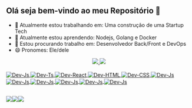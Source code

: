 ## Olá seja bem-vindo ao meu Repositório 👋

- 🔭 Atualmente estou trabalhando em: Uma construção de uma Startup Tech
- 🌱 Atualmente estou aprendendo: Nodejs, Golang e Docker
- 🤔 Estou procurando trabalho em: Desenvolvedor Back/Front e DevOps 
- 😄 Pronomes: Ele/dele

<!-- Gráficos e informações do repositório -->
<div align="center">
<a href="https://github.com/PedroHenrique2107">
<img height="180em" src="https://github-readme-stats.vercel.app/api?username=PedroHenrique2107&show_icons=true&theme=dracula&include_all_commits=true&count_private=true"/>
<img height="180em" src="https://github-readme-stats.vercel.app/api/top-langs/?username=PedroHenrique2107&layout=compact&langs_count=7&theme=dracula"/>
</div>

<!-- Icones e ferramentas tech usadas -->
<div style="display: inline_block"><br>
<img align="center" alt="Dev-Js" height="30" width="40" src="https://cdn.jsdelivr.net/gh/devicons/devicon@latest/icons/html5/html5-original.svg" />
<img align="center" alt="Dev-Ts" height="30" width="40" src="https://cdn.jsdelivr.net/gh/devicons/devicon@latest/icons/css3/css3-original.svg" />
<img align="center" alt="Dev-React" height="30" width="40" src="https://cdn.jsdelivr.net/gh/devicons/devicon@latest/icons/javascript/javascript-original.svg" />
<img align="center" alt="Dev-HTML" height="30" width="40" src="https://cdn.jsdelivr.net/gh/devicons/devicon@latest/icons/nodejs/nodejs-original-wordmark.svg" />
<img align="center" alt="Dev-CSS" height="30" width="40" src="https://cdn.jsdelivr.net/gh/devicons/devicon@latest/icons/go/go-original.svg" />
<img align="center" alt="Dev-Js" height="30" width="40" src="https://cdn.jsdelivr.net/gh/devicons/devicon@latest/icons/python/python-original.svg" />
<img align="center" alt="Dev-Js" height="30" width="40" src="https://cdn.jsdelivr.net/gh/devicons/devicon@latest/icons/mysql/mysql-original-wordmark.svg" />
<img align="center" alt="Dev-Js" height="30" width="40" src="https://cdn.jsdelivr.net/gh/devicons/devicon@latest/icons/postgresql/postgresql-original-wordmark.svg" />
<img align="center" alt="Dev-Js" height="30" width="40" src="https://cdn.jsdelivr.net/gh/devicons/devicon@latest/icons/linux/linux-original.svg" />
<img align="center" alt="Dev-Js" height="30" width="40" src="https://cdn.jsdelivr.net/gh/devicons/devicon@latest/icons/kubernetes/kubernetes-original.svg" />
<img align="center" alt="Dev-Js" height="30" width="40" src="https://cdn.jsdelivr.net/gh/devicons/devicon@latest/icons/terraform/terraform-original.svg" />
</div>

  
##

<!-- Formas de contato -->
<div>
<a href="https://www.youtube.com/channel/UC44Y7HUcjOu200dbBYjSjjQ" target="_blank"><img src="https://img.shields.io/badge/YouTube-FF0000?s
<a href="AQUI VAI O LINK DO INSTAGRAM" target="_blank"><img src="https://img.shields.io/badge/-Instagram-%23E4405F?style=for-the-badge&log
<a href = "mailto:devbatistacontato@gmail.com"><img src="https://img.shields.io/badge/-Gmail-%23333?style=for-the-badge&logo=gmail&logoCo
<a href="AQUI VAI O LINK DO LINKEDIM" target="_blank"><img src="https://img.shields.io/badge/-LinkedIn-%230077B5?style=for-the-badge&logo=
![Snake animation](https://github.com/DevBatista1/DevBatista1/blob/output/github-contribution-grid-snake.svg)
</div>
